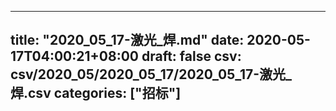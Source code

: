 
---
title: "2020_05_17-激光_焊.md"
date: 2020-05-17T04:00:21+08:00
draft: false
csv: csv/2020_05/2020_05_17/2020_05_17-激光_焊.csv
categories: ["招标"]
---
